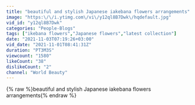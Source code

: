 ```yaml
---
title: "beautiful and stylish Japanese iakebana flowers arrangements"
image: "https:\/\/i.ytimg.com\/vi\/y12ql8B7Dwk\/hqdefault.jpg"
vid_id: "y12ql8B7Dwk"
categories: "People-Blogs"
tags: ["ikebana flowers","Japanese flowers","latest collection"]
date: "2021-11-03T07:19:26+03:00"
vid_date: "2021-11-01T08:41:31Z"
duration: "PT3M3S"
viewcount: "1580"
likeCount: "38"
dislikeCount: "2"
channel: "World Beauty"
---
```

{% raw %}beautiful and stylish Japanese iakebana flowers arrangements{% endraw %}
